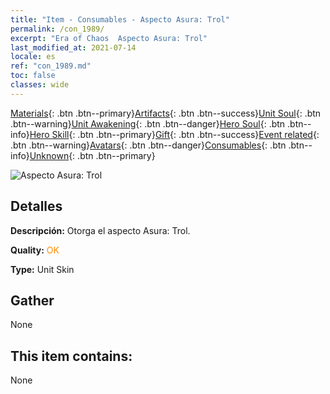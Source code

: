 ```yaml
---
title: "Item - Consumables - Aspecto Asura: Trol"
permalink: /con_1989/
excerpt: "Era of Chaos  Aspecto Asura: Trol"
last_modified_at: 2021-07-14
locale: es
ref: "con_1989.md"
toc: false
classes: wide
---
```

 [Materials](/ItemsES/){: .btn .btn--primary}[Artifacts](/ItemsES/Artifacts/){: .btn .btn--success}[Unit Soul](/ItemsES/UnitSoul/){: .btn .btn--warning}[Unit Awakening](/ItemsES/UnitAwakening/){: .btn .btn--danger}[Hero Soul](/ItemsES/HeroSoul/){: .btn .btn--info}[Hero Skill](/ItemsES/HeroSkill/){: .btn .btn--primary}[Gift](/ItemsES/Gift/){: .btn .btn--success}[Event related](/ItemsES/Events/){: .btn .btn--warning}[Avatars](/ItemsES/Avatars/){: .btn .btn--danger}[Consumables](/ItemsES/Consumables/){: .btn .btn--info}[Unknown](/ItemsES/Unknown/){: .btn .btn--primary}

 ![Aspecto Asura: Trol](/images/u/ti_suoerjurenpifu.jpg)

## Detalles
 **Descripción:** Otorga el aspecto Asura: Trol.

 **Quality:** <span style="color: #FF8C00">OK</span>

 **Type:** Unit Skin

## Gather

  None

## This item contains:

  None

